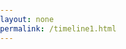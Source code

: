 ```yaml
---
layout: none
permalink: /timeline1.html
---
```

<html lang="en"><!--
  	 
  	88888888888 d8b                        888 d8b                888888   d8888b  
  	    888     Y8P                        888 Y8P                   88b d88P  Y88b 
  	    888                                888                       888 Y88b
  	    888     888 88888b d88b     d88b   888 888 88888b     d88b   888   Y888b
  	    888     888 888  888  88b d8P  Y8b 888 888 888  88b d8P  Y8b 888      Y88b
  	    888     888 888  888  888 88888888 888 888 888  888 88888888 888        888 
  	    888     888 888  888  888 Y8b      888 888 888  888 Y8b      88P Y88b  d88P 
  	    888     888 888  888  888   Y8888  888 888 888  888   Y8888  888   Y8888P
  	                                                                d88P            
  	                                                              d88P             
  	                                                            888P              
  	 -->
  <head>
    <title>Timeline JS Example</title>
    <meta charset="utf-8">
    <meta name="description" content="TimelineJS example">
    <meta name="apple-mobile-web-app-capable" content="yes">
    <meta name="apple-touch-fullscreen" content="yes">
    <meta name="viewport" content="width=device-width, initial-scale=1.0, maximum-scale=1.0">
    <!-- Style-->
    <style>
      html, body {
       height:100%;
       padding: 0px;
       margin: 0px;
      }
    </style>
    <!-- HTML5 shim, for IE6-8 support of HTML elements--><!--[if lt IE 9]>
    <script src="http://html5shim.googlecode.com/svn/trunk/html5.js"></script><![endif]-->
  </head>
  <body>
      <!-- BEGIN Timeline Embed -->
      <div id="timeline-embed"></div>
      <script type="text/javascript">
        var timeline_config = {
         width: "100%",
         height: "100%",
         source: 'example_json.json'
        }
      </script>
      <script type="text/javascript" src="/js/storyjs-embed.js"></script>
      <!-- END Timeline Embed-->
  </body>
</html>